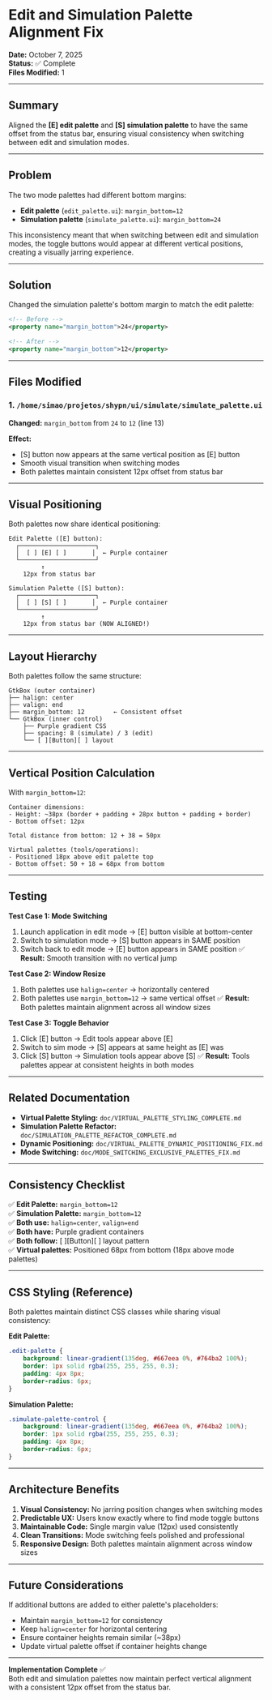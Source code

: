 # Edit and Simulation Palette Alignment Fix

**Date:** October 7, 2025  
**Status:** ✅ Complete  
**Files Modified:** 1

---

## Summary

Aligned the **[E] edit palette** and **[S] simulation palette** to have the same offset from the status bar, ensuring visual consistency when switching between edit and simulation modes.

---

## Problem

The two mode palettes had different bottom margins:
- **Edit palette** (`edit_palette.ui`): `margin_bottom=12`
- **Simulation palette** (`simulate_palette.ui`): `margin_bottom=24`

This inconsistency meant that when switching between edit and simulation modes, the toggle buttons would appear at different vertical positions, creating a visually jarring experience.

---

## Solution

Changed the simulation palette's bottom margin to match the edit palette:

```xml
<!-- Before -->
<property name="margin_bottom">24</property>

<!-- After -->
<property name="margin_bottom">12</property>
```

---

## Files Modified

### 1. `/home/simao/projetos/shypn/ui/simulate/simulate_palette.ui`

**Changed:** `margin_bottom` from `24` to `12` (line 13)

**Effect:** 
- [S] button now appears at the same vertical position as [E] button
- Smooth visual transition when switching modes
- Both palettes maintain consistent 12px offset from status bar

---

## Visual Positioning

Both palettes now share identical positioning:

```
Edit Palette ([E] button):
  ┌─────────────────────┐
  │  [ ] [E] [ ]       │  ← Purple container
  └─────────────────────┘
         ↑
    12px from status bar

Simulation Palette ([S] button):
  ┌─────────────────────┐
  │  [ ] [S] [ ]       │  ← Purple container
  └─────────────────────┘
         ↑
    12px from status bar (NOW ALIGNED!)
```

---

## Layout Hierarchy

Both palettes follow the same structure:

```
GtkBox (outer container)
├── halign: center
├── valign: end
├── margin_bottom: 12        ← Consistent offset
└── GtkBox (inner control)
    ├── Purple gradient CSS
    ├── spacing: 8 (simulate) / 3 (edit)
    └── [ ][Button][ ] layout
```

---

## Vertical Position Calculation

With `margin_bottom=12`:

```
Container dimensions:
- Height: ~38px (border + padding + 28px button + padding + border)
- Bottom offset: 12px

Total distance from bottom: 12 + 38 = 50px

Virtual palettes (tools/operations):
- Positioned 18px above edit palette top
- Bottom offset: 50 + 18 = 68px from bottom
```

---

## Testing

**Test Case 1: Mode Switching**
1. Launch application in edit mode → [E] button visible at bottom-center
2. Switch to simulation mode → [S] button appears in SAME position
3. Switch back to edit mode → [E] button appears in SAME position
✅ **Result:** Smooth transition with no vertical jump

**Test Case 2: Window Resize**
1. Both palettes use `halign=center` → horizontally centered
2. Both palettes use `margin_bottom=12` → same vertical offset
✅ **Result:** Both palettes maintain alignment across all window sizes

**Test Case 3: Toggle Behavior**
1. Click [E] button → Edit tools appear above [E]
2. Switch to sim mode → [S] appears at same height as [E] was
3. Click [S] button → Simulation tools appear above [S]
✅ **Result:** Tools palettes appear at consistent heights in both modes

---

## Related Documentation

- **Virtual Palette Styling:** `doc/VIRTUAL_PALETTE_STYLING_COMPLETE.md`
- **Simulation Palette Refactor:** `doc/SIMULATION_PALETTE_REFACTOR_COMPLETE.md`
- **Dynamic Positioning:** `doc/VIRTUAL_PALETTE_DYNAMIC_POSITIONING_FIX.md`
- **Mode Switching:** `doc/MODE_SWITCHING_EXCLUSIVE_PALETTES_FIX.md`

---

## Consistency Checklist

✅ **Edit Palette:** `margin_bottom=12`  
✅ **Simulation Palette:** `margin_bottom=12`  
✅ **Both use:** `halign=center`, `valign=end`  
✅ **Both have:** Purple gradient containers  
✅ **Both follow:** [ ][Button][ ] layout pattern  
✅ **Virtual palettes:** Positioned 68px from bottom (18px above mode palettes)  

---

## CSS Styling (Reference)

Both palettes maintain distinct CSS classes while sharing visual consistency:

**Edit Palette:**
```css
.edit-palette {
    background: linear-gradient(135deg, #667eea 0%, #764ba2 100%);
    border: 1px solid rgba(255, 255, 255, 0.3);
    padding: 4px 8px;
    border-radius: 6px;
}
```

**Simulation Palette:**
```css
.simulate-palette-control {
    background: linear-gradient(135deg, #667eea 0%, #764ba2 100%);
    border: 1px solid rgba(255, 255, 255, 0.3);
    padding: 4px 8px;
    border-radius: 6px;
}
```

---

## Architecture Benefits

1. **Visual Consistency:** No jarring position changes when switching modes
2. **Predictable UX:** Users know exactly where to find mode toggle buttons
3. **Maintainable Code:** Single margin value (12px) used consistently
4. **Clean Transitions:** Mode switching feels polished and professional
5. **Responsive Design:** Both palettes maintain alignment across window sizes

---

## Future Considerations

If additional buttons are added to either palette's placeholders:
- Maintain `margin_bottom=12` for consistency
- Keep `halign=center` for horizontal centering
- Ensure container heights remain similar (~38px)
- Update virtual palette offset if container heights change

---

**Implementation Complete** ✅  
Both edit and simulation palettes now maintain perfect vertical alignment with a consistent 12px offset from the status bar.
